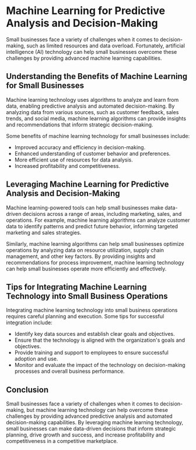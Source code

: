 Machine Learning for Predictive Analysis and Decision-Making
======================================================================================================================================

Small businesses face a variety of challenges when it comes to decision-making, such as limited resources and data overload. Fortunately, artificial intelligence (AI) technology can help small businesses overcome these challenges by providing advanced machine learning capabilities.

Understanding the Benefits of Machine Learning for Small Businesses
-------------------------------------------------------------------

Machine learning technology uses algorithms to analyze and learn from data, enabling predictive analysis and automated decision-making. By analyzing data from various sources, such as customer feedback, sales trends, and social media, machine learning algorithms can provide insights and recommendations that inform strategic decision-making.

Some benefits of machine learning technology for small businesses include:

* Improved accuracy and efficiency in decision-making.
* Enhanced understanding of customer behavior and preferences.
* More efficient use of resources for data analysis.
* Increased profitability and competitiveness.

Leveraging Machine Learning for Predictive Analysis and Decision-Making
-----------------------------------------------------------------------

Machine learning-powered tools can help small businesses make data-driven decisions across a range of areas, including marketing, sales, and operations. For example, machine learning algorithms can analyze customer data to identify patterns and predict future behavior, informing targeted marketing and sales strategies.

Similarly, machine learning algorithms can help small businesses optimize operations by analyzing data on resource utilization, supply chain management, and other key factors. By providing insights and recommendations for process improvement, machine learning technology can help small businesses operate more efficiently and effectively.

Tips for Integrating Machine Learning Technology into Small Business Operations
-------------------------------------------------------------------------------

Integrating machine learning technology into small business operations requires careful planning and execution. Some tips for successful integration include:

* Identify key data sources and establish clear goals and objectives.
* Ensure that the technology is aligned with the organization's goals and objectives.
* Provide training and support to employees to ensure successful adoption and use.
* Monitor and evaluate the impact of the technology on decision-making processes and overall business performance.

Conclusion
----------

Small businesses face a variety of challenges when it comes to decision-making, but machine learning technology can help overcome these challenges by providing advanced predictive analysis and automated decision-making capabilities. By leveraging machine learning technology, small businesses can make data-driven decisions that inform strategic planning, drive growth and success, and increase profitability and competitiveness in a competitive marketplace.
